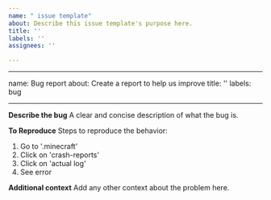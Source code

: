 ```yaml
---
name: " issue template"
about: Describe this issue template's purpose here.
title: ''
labels: ''
assignees: ''

---
```


---
name: Bug report
about: Create a report to help us improve
title: ''
labels: bug

---

**Describe the bug**
A clear and concise description of what the bug is.

**To Reproduce**
Steps to reproduce the behavior:
1. Go to '.minecraft'
2. Click on 'crash-reports'
3. Click on 'actual log'
4. See error


**Additional context**
Add any other context about the problem here.

